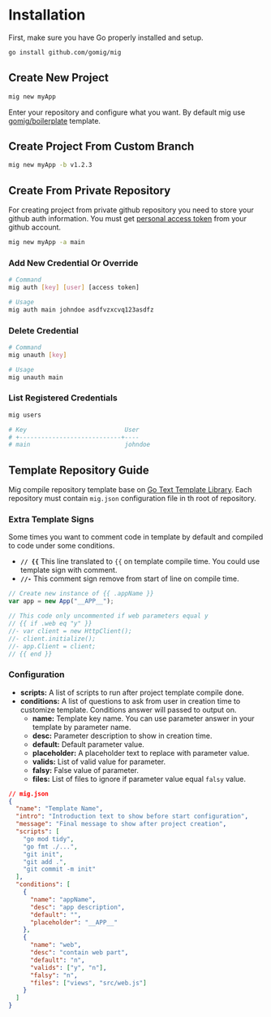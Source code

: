 # Installation

First, make sure you have Go properly installed and setup.

```bash
go install github.com/gomig/mig
```

## Create New Project

```bash
mig new myApp
```

Enter your repository and configure what you want. By default mig use [gomig/boilerplate](https://github.com/gomig/boilerplate) template.

## Create Project From Custom Branch

```bash
mig new myApp -b v1.2.3
```

## Create From Private Repository

For creating project from private github repository you need to store your github auth information. You must get [personal access token](https://github.com/settings/tokens) from your github account.

```bash
mig new myApp -a main
```

### Add New Credential Or Override

```bash
# Command
mig auth [key] [user] [access token]

# Usage
mig auth main johndoe asdfvzxcvq123asdfz
```

### Delete Credential

```bash
# Command
mig unauth [key]

# Usage
mig unauth main
```

### List Registered Credentials

```bash
mig users

# Key                           User
# +----------------------------+----
# main                          johndoe
```

## Template Repository Guide

Mig compile repository template base on [Go Text Template Library](https://pkg.go.dev/text/template). Each repository must contain `mig.json` configuration file in th root of repository.

### Extra Template Signs

Some times you want to comment code in template by default and compiled to code under some conditions.

- **`// {{`** This line translated to `{{` on template compile time. You could use template sign with comment.
- **`//-`** This comment sign remove from start of line on compile time.

```js
// Create new instance of {{ .appName }}
var app = new App("__APP__");

// This code only uncommented if web parameters equal y
// {{ if .web eq "y" }}
//- var client = new HttpClient();
//- client.initialize();
//- app.Client = client;
// {{ end }}
```

### Configuration

- **scripts:** A list of scripts to run after project template compile done.
- **conditions:** A list of questions to ask from user in creation time to customize template. Conditions answer will passed to output on.
  - **name:** Template key name. You can use parameter answer in your template by parameter name.
  - **desc:** Parameter description to show in creation time.
  - **default:** Default parameter value.
  - **placeholder:** A placeholder text to replace with parameter value.
  - **valids:** List of valid value for parameter.
  - **falsy:** False value of parameter.
  - **files:** List of files to ignore if parameter value equal `falsy` value.

```json
// mig.json
{
  "name": "Template Name",
  "intro": "Introduction text to show before start configuration",
  "message": "Final message to show after project creation",
  "scripts": [
    "go mod tidy",
    "go fmt ./...",
    "git init",
    "git add .",
    "git commit -m init"
  ],
  "conditions": [
    {
      "name": "appName",
      "desc": "app description",
      "default": "",
      "placeholder": "__APP__"
    },
    {
      "name": "web",
      "desc": "contain web part",
      "default": "n",
      "valids": ["y", "n"],
      "falsy": "n",
      "files": ["views", "src/web.js"]
    }
  ]
}
```
